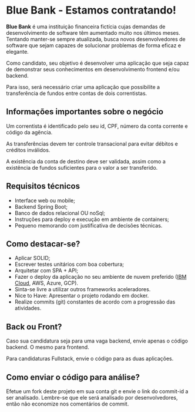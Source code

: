 # Blue Bank - Estamos contratando!


**Blue Bank** é uma instituição financeira fictícia cujas demandas de desenvolvimento de software têm aumentado muito nos últimos meses. Tentando manter-se sempre atualizada, busca novos desenvolvedores de software que sejam capazes de solucionar problemas de forma eficaz e elegante.

Como candidato, seu objetivo é desenvolver uma aplicação que seja capaz de demonstrar seus conhecimentos em desenvolvimento frontend e/ou backend.

Para isso, será necessário criar uma aplicação que possibilite a transferência de fundos entre contas de dois correntistas.

## Informações importantes sobre o negócio
Um correntista é identificado pelo seu id, CPF, número da conta corrente e código da agência.

As transferências devem ter controle transacional para evitar débitos e créditos inválidos.

A existência da conta de destino deve ser validada, assim como a existência de fundos suficientes para o valor a ser transferido.

## Requisitos técnicos
- Interface web ou mobile;
- Backend Spring Boot;
- Banco de dados relacional OU noSql;
- Instruções para deploy e execução em ambiente de containers;
- Pequeno memorando com justificativa de decisões técnicas.

## Como destacar-se?
- Aplicar SOLID;
- Escrever testes unitários com boa cobertura;
- Arquitetar com SPA + API;
- Fazer o deploy da aplicação no seu ambiente de nuvem preferido ([IBM Cloud](https://cloud.ibm.com/), AWS, Azure, GCP).
- Sinta-se livre a utilizar outros frameworks aceleradores.
- Nice to Have: Apresentar o projeto rodando em docker.
- Realize commits (git) constantes de acordo com a progressão das atividades.

## Back ou Front?
Caso sua candidatura seja para uma vaga backend, envie apenas o código backend. O mesmo para frontend.

Para candidaturas Fullstack, envie o código para as duas aplicações.

## Como enviar o código para análise?
Efetue um fork deste projeto em sua conta git e envie o link do commit-id a ser analisado.
Lembre-se que ele será analisado por desenvolvedores, então não economize nos comentários de commit.
